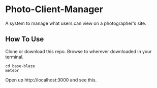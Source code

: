 # Photo-Client-Manager
A system to manage what users can view on a photographer's site.

## How To Use

Clone or download this repo. Browse to wherever downloaded in your terminal.

```
cd base-blaze
meteor
```

Open up http://localhost:3000 and see this.
